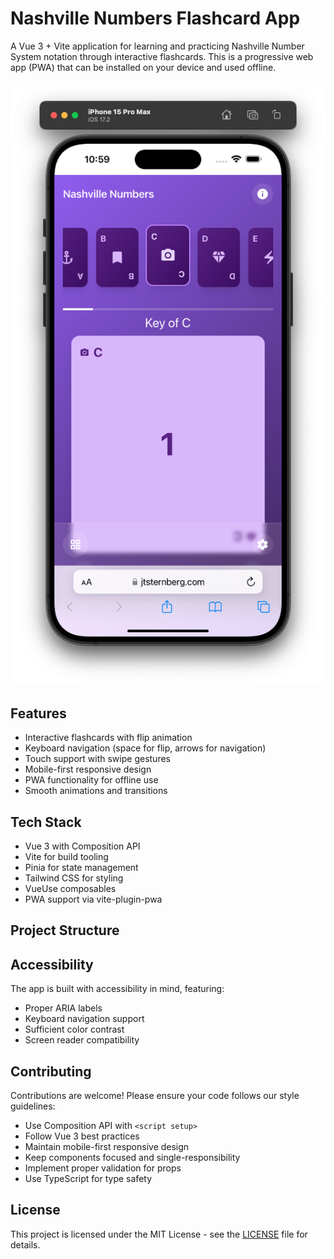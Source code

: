 # Nashville Numbers Flashcard App

A Vue 3 + Vite application for learning and practicing Nashville Number System notation through interactive flashcards. This is a progressive web app (PWA) that can be installed on your device and used offline.

![Nashville Numbers Flashcard App](./nashville-numbers-flashcard-app.png)

## Features

- Interactive flashcards with flip animation
- Keyboard navigation (space for flip, arrows for navigation)
- Touch support with swipe gestures
- Mobile-first responsive design
- PWA functionality for offline use
- Smooth animations and transitions

## Tech Stack

- Vue 3 with Composition API
- Vite for build tooling
- Pinia for state management
- Tailwind CSS for styling
- VueUse composables
- PWA support via vite-plugin-pwa

## Project Structure

## Accessibility

The app is built with accessibility in mind, featuring:
- Proper ARIA labels
- Keyboard navigation support
- Sufficient color contrast
- Screen reader compatibility

## Contributing

Contributions are welcome! Please ensure your code follows our style guidelines:
- Use Composition API with `<script setup>`
- Follow Vue 3 best practices
- Maintain mobile-first responsive design
- Keep components focused and single-responsibility
- Implement proper validation for props
- Use TypeScript for type safety

## License

This project is licensed under the MIT License - see the [LICENSE](LICENSE) file for details.
